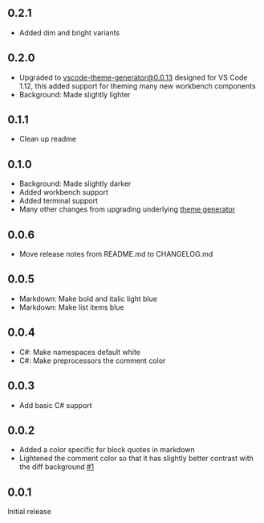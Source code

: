## 0.2.1

- Added dim and bright variants

## 0.2.0

- Upgraded to vscode-theme-generator@0.0.13 designed for VS Code 1.12, this added support for theming many new workbench components
- Background: Made slightly lighter

## 0.1.1

- Clean up readme

## 0.1.0

- Background: Made slightly darker
- Added workbench support
- Added terminal support
- Many other changes from upgrading underlying [theme generator](https://github.com/Tyriar/vscode-theme-generator)

## 0.0.6

- Move release notes from README.md to CHANGELOG.md

## 0.0.5

- Markdown: Make bold and italic light blue
- Markdown: Make list items blue

## 0.0.4

- C#: Make namespaces default white
- C#: Make preprocessors the comment color

## 0.0.3

- Add basic C# support

## 0.0.2

- Added a color specific for block quotes in markdown
- Lightened the comment color so that it has slightly better contrast with the diff background [#1](https://github.com/Tyriar/vscode-theme-sapphire/issues/1)

## 0.0.1

Initial release
